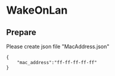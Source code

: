 # WakeOnLan
## Prepare
Please create json file "MacAddress.json"

    {
        "mac_address":"ff-ff-ff-ff-ff"
    }